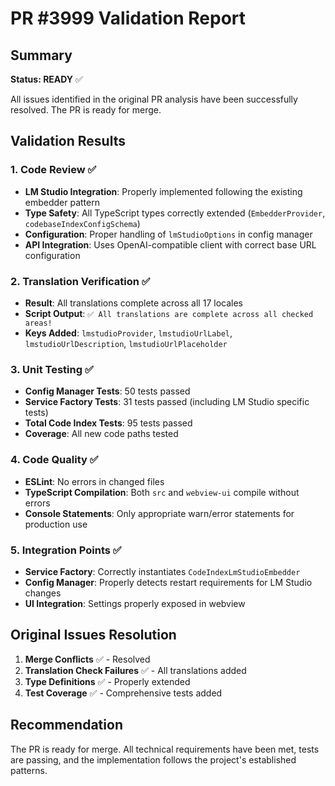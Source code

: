 # PR #3999 Validation Report

## Summary

**Status: READY** ✅

All issues identified in the original PR analysis have been successfully resolved. The PR is ready for merge.

## Validation Results

### 1. Code Review ✅

- **LM Studio Integration**: Properly implemented following the existing embedder pattern
- **Type Safety**: All TypeScript types correctly extended (`EmbedderProvider`, `codebaseIndexConfigSchema`)
- **Configuration**: Proper handling of `lmStudioOptions` in config manager
- **API Integration**: Uses OpenAI-compatible client with correct base URL configuration

### 2. Translation Verification ✅

- **Result**: All translations complete across all 17 locales
- **Script Output**: `✅ All translations are complete across all checked areas!`
- **Keys Added**: `lmstudioProvider`, `lmstudioUrlLabel`, `lmstudioUrlDescription`, `lmstudioUrlPlaceholder`

### 3. Unit Testing ✅

- **Config Manager Tests**: 50 tests passed
- **Service Factory Tests**: 31 tests passed (including LM Studio specific tests)
- **Total Code Index Tests**: 95 tests passed
- **Coverage**: All new code paths tested

### 4. Code Quality ✅

- **ESLint**: No errors in changed files
- **TypeScript Compilation**: Both `src` and `webview-ui` compile without errors
- **Console Statements**: Only appropriate warn/error statements for production use

### 5. Integration Points ✅

- **Service Factory**: Correctly instantiates `CodeIndexLmStudioEmbedder`
- **Config Manager**: Properly detects restart requirements for LM Studio changes
- **UI Integration**: Settings properly exposed in webview

## Original Issues Resolution

1. **Merge Conflicts** ✅ - Resolved
2. **Translation Check Failures** ✅ - All translations added
3. **Type Definitions** ✅ - Properly extended
4. **Test Coverage** ✅ - Comprehensive tests added

## Recommendation

The PR is ready for merge. All technical requirements have been met, tests are passing, and the implementation follows the project's established patterns.

